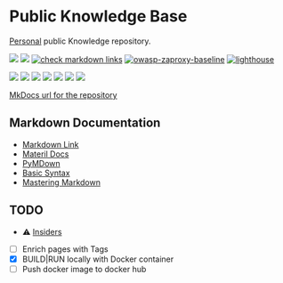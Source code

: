 # Public Knowledge Base

[Personal](https://ivankatliarchuk.github.io/) public Knowledge repository.

[![](https://img.shields.io/github/workflow/status/ivankatliarchuk/knowledge-base/github-pages-deploy/master)][completed-actions-deploy]
[![](https://github.com/ivankatliarchuk/knowledge-base/workflows/changelog/badge.svg)][completed-actions-changelog]
[![check markdown links][md-links-badge]][md-links-status]
[![owasp-zaproxy-baseline][owasp-zaproxy-baseline-badge]][owasp-zaproxy-baseline-status]
[![lighthouse][lighthouse-badge]][lighthouse-status]

![](https://img.shields.io/github/commit-activity/m/ivankatliarchuk/knowledge-base)
![](https://img.shields.io/github/contributors/ivankatliarchuk/knowledge-base)
![](https://img.shields.io/github/last-commit/ivankatliarchuk/knowledge-base)
![](https://img.shields.io/github/issues/ivankatliarchuk/knowledge-base)
[![](https://img.shields.io/github/languages/code-size/ivankatliarchuk/knowledge-base)](https://github.com/ivankatliarchuk/knowledge-base)
[![](https://img.shields.io/github/repo-size/ivankatliarchuk/knowledge-base)](https://github.com/ivankatliarchuk/knowledge-base)
![](https://img.shields.io/github/languages/top/ivankatliarchuk/knowledge-base?color=green&logo=markdown&logoColor=blue)


[MkDocs url for the repository][base-url]


## Markdown Documentation

- [Markdown Link](https://daringfireball.net/projects/markdown/syntax#link)
- [Materil Docs](https://squidfunk.github.io/mkdocs-material/reference/lists/)
- [PyMDown](https://facelessuser.github.io/pymdown-extensions)
- [Basic Syntax](https://www.markdownguide.org/basic-syntax/)
- [Mastering Markdown](https://guides.github.com/features/mastering-markdown/)

## TODO

- ⚠️ [Insiders](https://squidfunk.github.io/mkdocs-material/insiders/)
- [ ] Enrich pages with Tags
- [X] BUILD|RUN locally with Docker container
- [ ] Push docker image to docker hub

[base-url]: https://ivankatliarchuk.github.io/knowledge-base
[completed-actions-deploy]: https://github.com/ivankatliarchuk/knowledge-base/actions/workflows/gh-pages.yml?query=is%3Acompleted
[completed-actions-changelog]: https://github.com/ivankatliarchuk/knowledge-base/actions/workflows/changelog.yml?query=is%3Acompleted
[md-links-badge]: https://github.com/ivankatliarchuk/knowledge-base/actions/workflows/governance.links-checker.yml/badge.svg
[md-links-status]: https://github.com/ivankatliarchuk/knowledge-base/actions/workflows/governance.links-checker.yml
[owasp-zaproxy-baseline-badge]: https://github.com/ivankatliarchuk/knowledge-base/actions/workflows/scan.zap-baseline.yml/badge.svg
[owasp-zaproxy-baseline-status]: https://github.com/ivankatliarchuk/knowledge-base/actions/workflows/scan.zap-baseline.yml
[lighthouse-badge]: https://github.com/ivankatliarchuk/knowledge-base/actions/workflows/scan.lighthouse.yml/badge.svg
[lighthouse-status]: https://github.com/ivankatliarchuk/knowledge-base/actions/workflows/scan.lighthouse.yml
